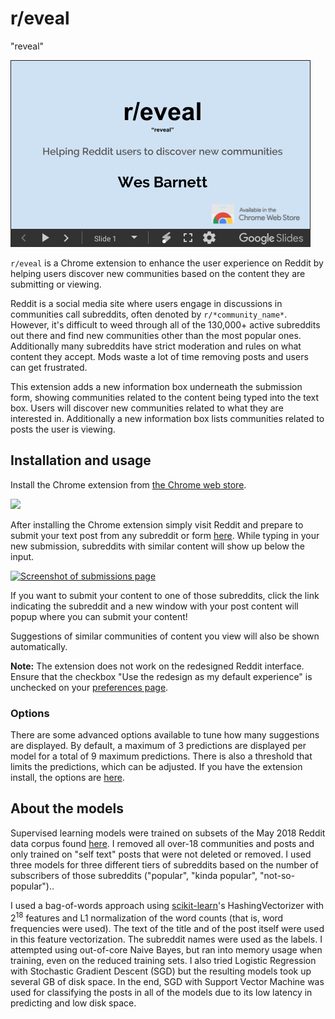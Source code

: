 # r/eveal

"reveal"

[<img alt="View presentation on Google slides" src="screenshots/slides.png" width=480>](https://docs.google.com/presentation/d/1tkba056TWMmRuLOZI1_8H25Plhqh_R_RcjWhLC6nOws/edit?usp=sharing)

`r/eveal` is a Chrome extension to enhance the user experience on Reddit by helping users
discover new communities based on the content they are submitting or viewing.
 
Reddit is a social media site where users engage in discussions in communities call
subreddits, often denoted by `r/*community_name*`. However, it's difficult to weed
through all of the 130,000+ active subreddits out there and find new communities other
than the most popular ones. Additionally many subreddits have strict moderation and
rules on what content they accept. Mods waste a lot of time removing posts and users can
get frustrated.

This extension adds a new information box underneath the submission form, showing
communities related to the content being typed into the text box. Users will discover
new communities related to what they are interested in. Additionally a new information
box lists communities related to posts the user is viewing.

## Installation and usage

Install the Chrome extension from
[the Chrome web store](https://chrome.google.com/webstore/detail/subreddits-with-content-l/iaepjdnahmaliipimelmheobbdeplhah).

[<img src="https://raw.githubusercontent.com/wesbarnett/insight/master/screenshots/chromebadge.png">](https://chrome.google.com/webstore/detail/reveal/iaepjdnahmaliipimelmheobbdeplhah)

After installing the Chrome extension simply visit Reddit and prepare to submit your
text post from any subreddit or form
[here](https://old.reddit.com/submit?selftext=true). While typing in your new
submission, subreddits with similar content will show up below the input.

[<img alt="Screenshot of submissions page" src="https://raw.githubusercontent.com/wesbarnett/insight/master/screenshots/record1.gif" width=600>](https://raw.githubusercontent.com/wesbarnett/insight/master/screenshots/record1.gif)

If you want to submit your content to one of those subreddits, click the link indicating
the subreddit and a new window with your post content will popup where you can submit
your content!

Suggestions of similar communities of content you view will also be shown automatically.

**Note:** The extension does not work on the redesigned Reddit interface. Ensure that
the checkbox "Use the redesign as my default experience" is unchecked on your
[preferences page](https://www.reddit.com/prefs).

### Options

There are some advanced options available to tune how many suggestions are displayed. By
default, a maximum of 3 predictions are displayed per model for a total of 9 maximum
predictions. There is also a threshold that limits the predictions, which can be
adjusted. If you have the extension install, the options are
[here](chrome-extension://kohjlglondmaajbicoflceolifjcicai/options.html).

## About the models

Supervised learning models were trained on subsets of the May 2018 Reddit data corpus
found [here](https://files.pushshift.io/reddit/). I removed all over-18 communities and
posts and only trained on "self text" posts that were not deleted or removed. I used
three models for three different tiers of subreddits based on the number of
subscribers of those subreddits ("popular", "kinda popular", "not-so-popular").. 

I used a bag-of-words approach using [scikit-learn](http://scikit-learn.org/stable/)'s
HashingVectorizer with 2<sup>18</sup> features and L1 normalization of the word counts
(that is, word frequencies were used). The text of the title and of the post itself were
used in this feature vectorization. The subreddit names were used as the labels. I
attempted using out-of-core Naive Bayes, but ran into memory usage when training, even
on the reduced training sets. I also tried Logistic Regression with Stochastic Gradient
Descent (SGD) but the resulting models took up several GB of disk space. In the end, SGD
with Support Vector Machine was used for classifying the posts in all of the models due
to its low latency in predicting and low disk space.
